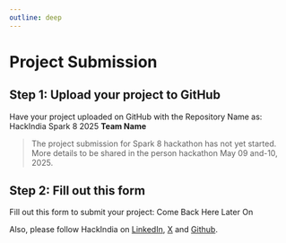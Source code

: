 ```yaml
---
outline: deep
---
```


# Project Submission

## Step 1: Upload your project to GitHub

Have your project uploaded on GitHub with the Repository Name as: HackIndia Spark 8 2025 **Team Name**

> The  project submission for Spark 8 hackathon has not yet started. More details to be shared in the person hackathon May 09 and-10, 2025.


## Step 2: Fill out this form

Fill out this form to submit your project: Come Back Here Later On

Also, please follow HackIndia on [LinkedIn](https://www.linkedin.com/company/hackindiaxyz), [X](https://x.com/HackIndiaXYZ) and [Github](https://github.com/HackIndiaXYZ).

